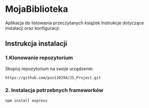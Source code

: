 # MojaBiblioteka
Aplikacja do listowania przeczytanych książek
Instrukcje dotyczące instalacji oraz konfiguracji:
## Instrukcja instalacji
### 1.Klonowanie repozytorium
Skopiuj repozytorium na swoje urządzenie:
```bash
https://github.com/pzx110294/JS_Project.git
```
### 2. Instalacja potrzebnych frameworków
```bash
npm install express
```
